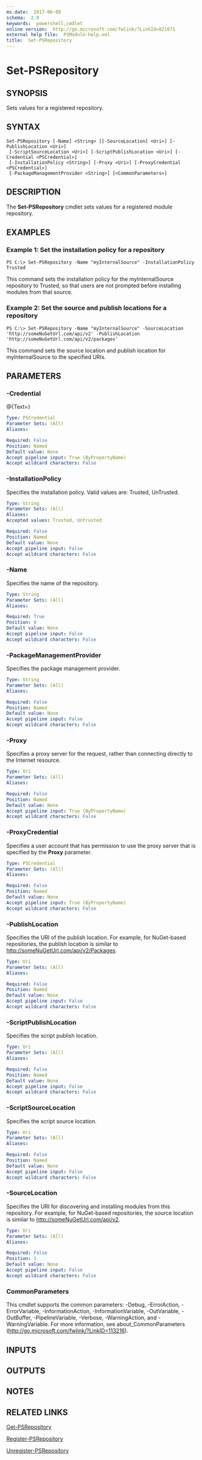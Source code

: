 ```yaml
---
ms.date:  2017-06-09
schema:  2.0
keywords:  powershell,cmdlet
online version:  http://go.microsoft.com/fwlink/?LinkId=821671
external help file:  PSModule-help.xml
title:  Set-PSRepository
---
```


# Set-PSRepository

## SYNOPSIS
Sets values for a registered repository.

## SYNTAX

```
Set-PSRepository [-Name] <String> [[-SourceLocation] <Uri>] [-PublishLocation <Uri>]
 [-ScriptSourceLocation <Uri>] [-ScriptPublishLocation <Uri>] [-Credential <PSCredential>]
 [-InstallationPolicy <String>] [-Proxy <Uri>] [-ProxyCredential <PSCredential>]
 [-PackageManagementProvider <String>] [<CommonParameters>]
```

## DESCRIPTION
The **Set-PSRepository** cmdlet sets values for a registered module repository.

## EXAMPLES

### Example 1: Set the installation policy for a repository
```
PS C:\> Set-PSRepository -Name "myInternalSource" -InstallationPolicy Trusted
```

This command sets the installation policy for the myInternalSource repository to Trusted, so that users are not prompted before installing modules from that source.

### Example 2: Set the source and publish locations for a repository
```
PS C:\> Set-PSRepository -Name "myInternalSource" -SourceLocation 'http://someNuGetUrl.com/api/v2' -PublishLocation 'http://someNuGetUrl.com/api/v2/packages'
```

This command sets the source location and publish location for myInternalSource to the specified URIs.

## PARAMETERS

### -Credential
@{Text=}

```yaml
Type: PSCredential
Parameter Sets: (All)
Aliases: 

Required: False
Position: Named
Default value: None
Accept pipeline input: True (ByPropertyName)
Accept wildcard characters: False
```

### -InstallationPolicy
Specifies the installation policy.
Valid values are: Trusted, UnTrusted.

```yaml
Type: String
Parameter Sets: (All)
Aliases: 
Accepted values: Trusted, Untrusted

Required: False
Position: Named
Default value: None
Accept pipeline input: False
Accept wildcard characters: False
```

### -Name
Specifies the name of the repository.

```yaml
Type: String
Parameter Sets: (All)
Aliases: 

Required: True
Position: 0
Default value: None
Accept pipeline input: False
Accept wildcard characters: False
```

### -PackageManagementProvider
Specifies the package management provider.

```yaml
Type: String
Parameter Sets: (All)
Aliases: 

Required: False
Position: Named
Default value: None
Accept pipeline input: False
Accept wildcard characters: False
```

### -Proxy
Specifies a proxy server for the request, rather than connecting directly to the Internet resource.

```yaml
Type: Uri
Parameter Sets: (All)
Aliases: 

Required: False
Position: Named
Default value: None
Accept pipeline input: True (ByPropertyName)
Accept wildcard characters: False
```

### -ProxyCredential
Specifies a user account that has permission to use the proxy server that is specified by the **Proxy** parameter.

```yaml
Type: PSCredential
Parameter Sets: (All)
Aliases: 

Required: False
Position: Named
Default value: None
Accept pipeline input: True (ByPropertyName)
Accept wildcard characters: False
```

### -PublishLocation
Specifies the URI of the publish location.
For example, for NuGet-based repositories, the publish location is similar to http://someNuGetUrl.com/api/v2/Packages.

```yaml
Type: Uri
Parameter Sets: (All)
Aliases: 

Required: False
Position: Named
Default value: None
Accept pipeline input: False
Accept wildcard characters: False
```

### -ScriptPublishLocation
Specifies the script publish location.

```yaml
Type: Uri
Parameter Sets: (All)
Aliases: 

Required: False
Position: Named
Default value: None
Accept pipeline input: False
Accept wildcard characters: False
```

### -ScriptSourceLocation
Specifies the script source location.

```yaml
Type: Uri
Parameter Sets: (All)
Aliases: 

Required: False
Position: Named
Default value: None
Accept pipeline input: False
Accept wildcard characters: False
```

### -SourceLocation
Specifies the URI for discovering and installing modules from this repository.
For example, for NuGet-based repositories, the source location is similar to http://someNuGetUrl.com/api/v2.

```yaml
Type: Uri
Parameter Sets: (All)
Aliases: 

Required: False
Position: 1
Default value: None
Accept pipeline input: False
Accept wildcard characters: False
```

### CommonParameters
This cmdlet supports the common parameters: -Debug, -ErrorAction, -ErrorVariable, -InformationAction, -InformationVariable, -OutVariable, -OutBuffer, -PipelineVariable, -Verbose, -WarningAction, and -WarningVariable. For more information, see about_CommonParameters (http://go.microsoft.com/fwlink/?LinkID=113216).

## INPUTS

## OUTPUTS

## NOTES

## RELATED LINKS

[Get-PSRepository](Get-PSRepository.md)

[Register-PSRepository](Register-PSRepository.md)

[Unregister-PSRepository](Unregister-PSRepository.md)

